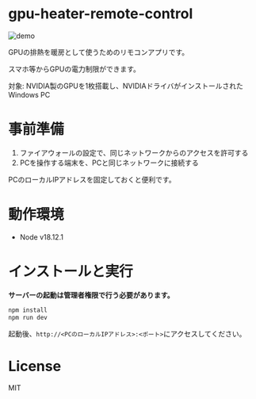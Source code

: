 # gpu-heater-remote-control
![demo](https://user-images.githubusercontent.com/79039863/209477040-eb4d2a49-b1cb-4c78-90f0-00742be7c566.gif)

GPUの排熱を暖房として使うためのリモコンアプリです。

スマホ等からGPUの電力制限ができます。

対象: NVIDIA製のGPUを1枚搭載し、NVIDIAドライバがインストールされたWindows PC

# 事前準備

1. ファイアウォールの設定で、同じネットワークからのアクセスを許可する
1. PCを操作する端末を、PCと同じネットワークに接続する

PCのローカルIPアドレスを固定しておくと便利です。

# 動作環境

- Node v18.12.1

# インストールと実行

**サーバーの起動は管理者権限で行う必要があります。**
```bash
npm install
npm run dev
```

起動後、`http://<PCのローカルIPアドレス>:<ポート>`にアクセスしてください。

# License

MIT
